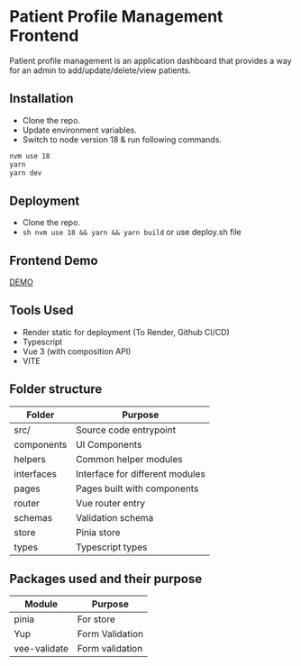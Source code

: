 # Patient Profile Management Frontend

Patient profile management is an application dashboard that provides a way for an admin to add/update/delete/view patients.

## Installation

- Clone the repo.
- Update environment variables.
- Switch to node version 18 & run following commands.

```bash
nvm use 18
yarn
yarn dev
```

## Deployment

- Clone the repo.
- `sh nvm use 18 && yarn && yarn build`
  or use deploy.sh file

## Frontend Demo

[DEMO](https://ppm-4440.onrender.com)

## Tools Used

- Render static for deployment (To Render, Github CI/CD)
- Typescript
- Vue 3 (with composition API)
- VITE

## Folder structure

| Folder     | Purpose                         |
| ---------- | ------------------------------- |
| src/       | Source code entrypoint          |
| components | UI Components                   |
| helpers    | Common helper modules           |
| interfaces | Interface for different modules |
| pages      | Pages built with components     |
| router     | Vue router entry                |
| schemas    | Validation schema               |
| store      | Pinia store                     |
| types      | Typescript types                |

## Packages used and their purpose

| Module       | Purpose         |
| ------------ | --------------- |
| pinia        | For store       |
| Yup          | Form Validation |
| vee-validate | Form validation |
